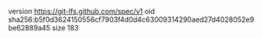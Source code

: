 version https://git-lfs.github.com/spec/v1
oid sha256:b5f0d3624150556cf7903f4d0d4c63009314290aed27d4028052e9be62889a45
size 183
